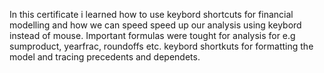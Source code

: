 In this certificate i learned how to use keybord shortcuts for financial modelling and how we can speed speed up our analysis using keybord instead of mouse. Important formulas were tought for analysis for e.g sumproduct, yearfrac, roundoffs etc. keybord shortkuts for formatting the model and tracing precedents and dependets.
